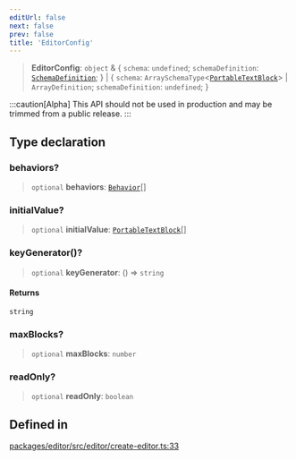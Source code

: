 ```yaml
---
editUrl: false
next: false
prev: false
title: 'EditorConfig'
---
```


> **EditorConfig**: `object` & \{ `schema`: `undefined`; `schemaDefinition`: [`SchemaDefinition`](/api/index/type-aliases/schemadefinition/); \} \| \{ `schema`: `ArraySchemaType`\<[`PortableTextBlock`](/api/index/type-aliases/portabletextblock/)\> \| `ArrayDefinition`; `schemaDefinition`: `undefined`; \}

:::caution[Alpha]
This API should not be used in production and may be trimmed from a public release.
:::

## Type declaration

### behaviors?

> `optional` **behaviors**: [`Behavior`](/api/index/type-aliases/behavior/)[]

### initialValue?

> `optional` **initialValue**: [`PortableTextBlock`](/api/index/type-aliases/portabletextblock/)[]

### keyGenerator()?

> `optional` **keyGenerator**: () => `string`

#### Returns

`string`

### maxBlocks?

> `optional` **maxBlocks**: `number`

### readOnly?

> `optional` **readOnly**: `boolean`

## Defined in

[packages/editor/src/editor/create-editor.ts:33](https://github.com/portabletext/editor/blob/66b5022fc4919e0540c704fbecb8ab8f991c2439/packages/editor/src/editor/create-editor.ts#L33)
